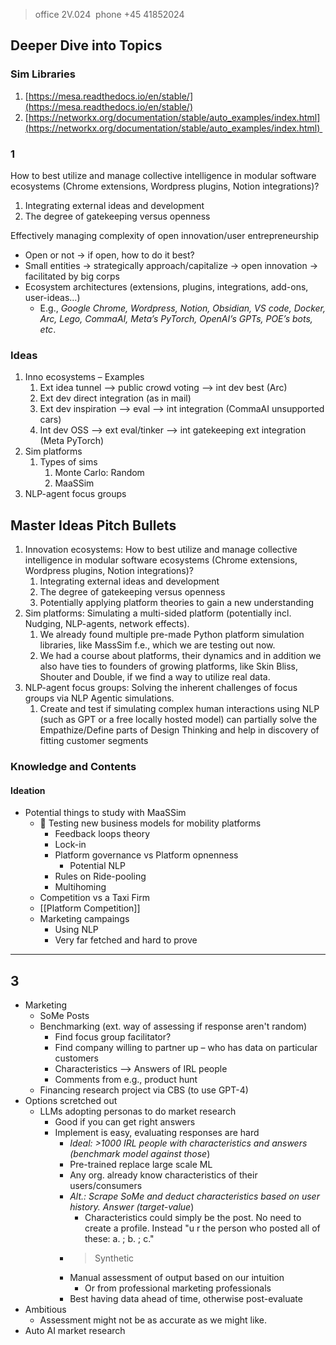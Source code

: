 > office 2V.024  phone +45 41852024
## Deeper Dive into Topics

### Sim Libraries
1. [https://mesa.readthedocs.io/en/stable/](https://mesa.readthedocs.io/en/stable/)
2. [https://networkx.org/documentation/stable/auto_examples/index.html](https://networkx.org/documentation/stable/auto_examples/index.html) 

### **1**
How to best utilize and manage collective intelligence in modular software ecosystems (Chrome extensions, Wordpress plugins, Notion integrations)?
1. Integrating external ideas and development
2. The degree of gatekeeping versus openness

Effectively managing complexity of open innovation/user entrepreneurship
- Open or not → if open, how to do it best?
- Small entities → strategically approach/capitalize → open innovation → facilitated by big corps
- Ecosystem architectures (extensions, plugins, integrations, add-ons, user-ideas…)
	- E.g., *Google Chrome, Wordpress, Notion, Obsidian, VS code, Docker, Arc, Lego, CommaAI, Meta’s PyTorch, OpenAI’s GPTs, POE’s bots, etc*.

### Ideas
1. Inno ecosystems – Examples
	1. Ext idea tunnel --> public crowd voting --> int dev best (Arc)
	2. Ext dev direct integration (as in mail)
	3. Ext dev inspiration --> eval --> int integration (CommaAI unsupported cars)
	4. Int dev OSS --> ext eval/tinker --> int gatekeeping ext integration (Meta PyTorch)
2. Sim platforms
	1. Types of sims
		1. Monte Carlo: Random
		2. MaaSSim
3. NLP-agent focus groups

## Master Ideas Pitch Bullets

1. Innovation ecosystems: How to best utilize and manage collective intelligence in modular software ecosystems (Chrome extensions, Wordpress plugins, Notion integrations)?
	1. Integrating external ideas and development
	2. The degree of gatekeeping versus openness
	3. Potentially applying platform theories to gain a new understanding
2. Sim platforms: Simulating a multi-sided platform (potentially incl. Nudging, NLP-agents, network effects).
	1. We already found multiple pre-made Python platform simulation libraries, like MassSim f.e., which we are testing out now.
	2. We had a course about platforms, their dynamics and in addition we also have ties to founders of growing platforms, like Skin Bliss, Shouter and Double, if we find a way to utilize real data.
3. NLP-agent focus groups: Solving the inherent challenges of focus groups via NLP Agentic simulations.
	1. Create and test if simulating complex human interactions using NLP (such as GPT or a free locally hosted model) can partially solve the Empathize/Define parts of Design Thinking and help in discovery of fitting customer segments

### Knowledge and Contents
#### Ideation
- Potential things to study with MaaSSim
	- 🔸 Testing new business models for mobility platforms
		- Feedback loops theory
		- Lock-in
		- Platform governance vs Platform opnenness
			- Potential NLP
		- Rules on Ride-pooling
		- Multihoming
	- Competition vs a Taxi Firm
	- [[Platform Competition]]
	- Marketing campaings
		- Using NLP
		- Very far fetched and hard to prove

---

## **3**
- Marketing
	- SoMe Posts
	- Benchmarking (ext. way of assessing if response aren't random)
		- Find focus group facilitator?
		- Find company willing to partner up – who has data on particular customers
		- Characteristics --> Answers of IRL people
		- Comments from e.g., product hunt
	- Financing research project via CBS (to use GPT-4)
- Options scretched out
	- LLMs adopting personas to do market research
		- Good if you can get right answers
		- Implement is easy, evaluating responses are hard
			- *Ideal: >1000 IRL people with characteristics and answers (benchmark model against those*)
			- Pre-trained replace large scale ML
			- Any org. already know characteristics of their users/consumers
			- *Alt.: Scrape SoMe and deduct characteristics based on user history. Answer (target-value*)
				- Characteristics could simply be the post. No need to create a profile. Instead "u r the person who posted all of these: a. ; b. ; c."
			- > Synthetic
			- Manual assessment of output based on our intuition
				- Or from professional marketing professionals
			- Best having data ahead of time, otherwise post-evaluate
- Ambitious
	- Assessment might not be as accurate as we might like.
- Auto AI market research
